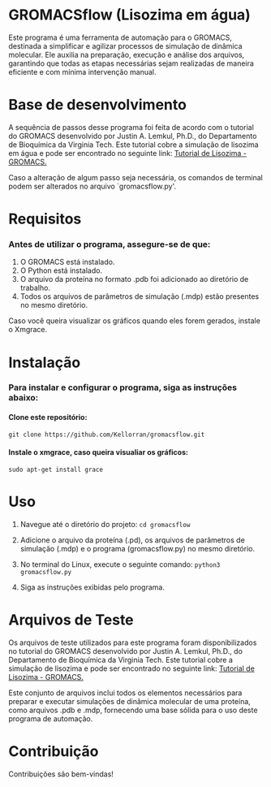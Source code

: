 # GROMACSflow (Lisozima em água)
Este programa é uma ferramenta de automação para o GROMACS, destinada a simplificar e agilizar processos de simulação de dinâmica molecular. Ele auxilia na preparação, execução e análise dos arquivos, garantindo que todas as etapas necessárias sejam realizadas de maneira eficiente e com mínima intervenção manual.

# Base de desenvolvimento
A sequência de passos desse programa foi feita de acordo com o tutorial do GROMACS desenvolvido por Justin A. Lemkul, Ph.D., do Departamento de Bioquímica da Virginia Tech. Este tutorial cobre a simulação de lisozima em água e pode ser encontrado no seguinte link: [Tutorial de Lisozima - GROMACS.](http://www.mdtutorials.com/gmx/lysozyme/index.html)

Caso a alteração de algum passo seja necessária, os comandos de terminal podem ser alterados no arquivo `gromacsflow.py'.


# Requisitos
### Antes de utilizar o programa, assegure-se de que:

1. O GROMACS está instalado.
2. O Python está instalado. 
3. O arquivo da proteína no formato .pdb foi adicionado ao diretório de trabalho.
4. Todos os arquivos de parâmetros de simulação (.mdp) estão presentes no mesmo diretório.

Caso você queira visualizar os gráficos quando eles forem gerados, instale o Xmgrace.

# Instalação
### Para instalar e configurar o programa, siga as instruções abaixo:

#### Clone este repositório: 
`git clone https://github.com/Kellorran/gromacsflow.git`

#### Instale o xmgrace, caso queira visualiar os gráficos:
`sudo apt-get install grace`

# Uso
1. Navegue até o diretório do projeto: 
`cd gromacsflow`

1. Adicione o arquivo da proteína (.pd), os arquivos de parâmetros de simulação (.mdp) e o programa (gromacsflow.py) no mesmo diretório.

2. No terminal do Linux, execute o seguinte comando:
`python3 gromacsflow.py`

3. Siga as instruções exibidas pelo programa.


# Arquivos de Teste
Os arquivos de teste utilizados para este programa foram disponibilizados no tutorial do GROMACS desenvolvido por Justin A. Lemkul, Ph.D., do Departamento de Bioquímica da Virginia Tech. Este tutorial cobre a simulação de lisozima e pode ser encontrado no seguinte link: [Tutorial de Lisozima - GROMACS.](http://www.mdtutorials.com/gmx/lysozyme/index.html)

Este conjunto de arquivos inclui todos os elementos necessários para preparar e executar simulações de dinâmica molecular de uma proteína, como arquivos .pdb e .mdp, fornecendo uma base sólida para o uso deste programa de automação.

# Contribuição
Contribuições são bem-vindas!

